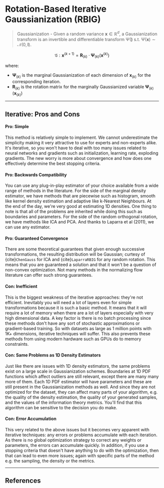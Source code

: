 # Rotation-Based Iterative Gaussianization (RBIG)

> Gaussianization - Given a random variance $\mathbf x \in \mathbb R^d$, a Gaussianization transform is an invertible and differentiable transform $\mathcal \Psi(\mathbf)$ s.t. $\mathcal \Psi( \mathbf x) \sim \mathcal N(0, \mathbf I)$.

$$\mathcal G:\mathbf x^{(k+1)}=\mathbf R_{(k)}\cdot \mathbf \Psi_{(k)}\left( \mathbf x^{(k)} \right)$$

where:
* $\mathbf \Psi_{(k)}$ is the marginal Gaussianization of each dimension of $\mathbf x_{(k)}$ for the corresponding iteration.
* $\mathbf R_{(k)}$ is the rotation matrix for the marginally Gaussianized variable $\mathbf \Psi_{(k)}\left( \mathbf x_{(k)} \right)$


---
## Iterative: Pros and Cons


#### Pro: Simple

This method is relatively simple to implement. We cannot underestimate the simplicity making it very attractive to use for experts and non-experts alike. It's iterative, so you won't have to deal with too many issues related to neural networks and gradients such as initialization, learning rate, exploding gradients. The new worry is more about convergence and how does one effectively determine the best stopping criteria.


#### Pro: Backwards Compatibility

You can use any plug-in-play estimator of your choice available from a wide range of methods in the literature. For the side of the marginal density estimator, we have methods that are piecewise such as histogram, smooth like kernel density estimation and adaptive like k-Nearest Neighbours. At the end of the day, we're very good at estimating 1D densities. One thing to note is that all of the problems are inherited while doing this such as boundaries and parameters. For the side of the random orthogonal rotation, we have methods like ICA and PCA. And thanks to Laparra et al (2011), we can use any estimator.


#### Pro: Guaranteed Convergence

There are some theoretical guarantees that given enough successive transformations, the resulting distribution will be Gaussian; curtesy of {cite}`ChenGauss` for ICA and {cite}`LaparraRBIG` for any random rotation. This means that you are guaranteed a solution and that it won't be a question of non-convex optimization. Not many methods in the normalizing flow literature can offer such strong guarantees.

#### Con: Inefficient

This is the biggest weakness of the iterative approaches: they're not efficient. Inevitably you will need a lot of layers even for simple transformations because it is such a basic method. It means that it will require a lot of memory when there are a lot of layers especially with very high dimensional data. A key factor is there is no batch processing since these methods don't have any sort of stochastic approximations or gradient-based training. So with datasets as large as 1 million points with 1K+ dimensions, iterative techniques will suffer. This also prevents these methods from using modern hardware such as GPUs do to memory constraints.

#### Con: Same Problems as 1D Density Estimators

Just like there are issues with 1D density estimators, the same problems exist on a large scale in Gaussianization schemes. Boundaries at 1D PDF functions which affect outliers are still relevant, except there are many many more of them. Each 1D PDF estimator will have parameters and these are still present in the Gaussianization methods as well. And since they are not optimized for the dataset, they can affect many parts of your algorithm, e.g. the quality of the density estimation, the quality of your generated samples, and the values of the information theory metrics. You'll find that this algorithm can be sensitive to the decision you do make.

#### Con: Error Accumulation

This very related to the above issues but it becomes very apparent with iterative techniques: any errors or problems accumulate with each iteration. As there is no global optimization strategy to correct any weights or parameters, the errors can accumulate quickly. In addition, if you use a stopping criteria that doesn't have anything to do with the optimization, then that can lead to even more issues; again with specific parts of the method e.g. the sampling, the density or the metrics.


---
## References
```{bibliography} ../../bibs/appendix/pdf_est/rbig.bib
```